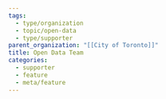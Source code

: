 ```yaml
---
tags:
  - type/organization
  - topic/open-data
  - type/supporter
parent_organization: "[[City of Toronto]]"
title: Open Data Team
categories:
  - supporter
  - feature
  - meta/feature
---
```

